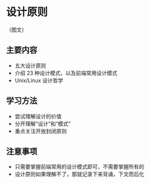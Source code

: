 # 设计原则

（图文）

## 主要内容

- 五大设计原则
- 介绍 23 种设计模式，以及前端常用设计模式
- Unix/Linux 设计哲学

## 学习方法

- 尝试理解设计的价值
- 分开理解“设计”和“模式”
- 重点关注开放封闭原则

## 注意事项

- 只需要掌握前端常用的设计模式即可，不需要掌握所有的
- 设计原则如果理解不了，那就记录下来背诵，下文而后化
